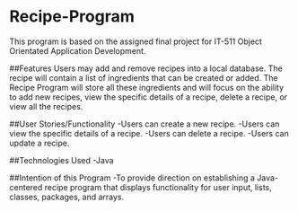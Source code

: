 # Recipe-Program

This program is based on the assigned final project for IT-511 Object Orientated Application Development.

##Features
Users may add and remove recipes into a local database. The recipe will contain a list of ingredients that can be created or added. The Recipe Program will store all these ingredients and will focus on the ability to add new recipes, view the specific details of a recipe, delete a recipe, or view all the recipes.

##User Stories/Functionality
-Users can create a new recipe.
-Users can view the specific details of a recipe.
-Users can delete a recipe.
-Users can update a recipe.

##Technologies Used
-Java

##Intention of this Program
-To provide direction on establishing a Java-centered recipe program that displays functionality for user input, lists, classes, packages, and arrays.


